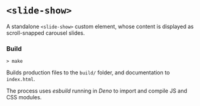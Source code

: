# `<slide-show>`
A standalone `<slide-show>` custom element, whose content is displayed as scroll-snapped carousel slides. 

### Build

```cli
> make
```

Builds production files to the `build/` folder, and documentation to `index.html`. 

The process uses *esbuild* running in *Deno* to import and compile JS and CSS modules.
